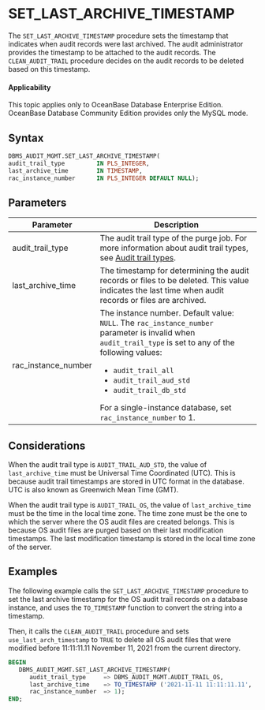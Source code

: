 # SET_LAST_ARCHIVE_TIMESTAMP

The `SET_LAST_ARCHIVE_TIMESTAMP` procedure sets the timestamp that indicates when audit records were last archived. The audit administrator provides the timestamp to be attached to the audit records. The `CLEAN_AUDIT_TRAIL` procedure decides on the audit records to be deleted based on this timestamp.

  <main id="notice" >
    <h4>Applicability</h4>
    <p>This topic applies only to OceanBase Database Enterprise Edition. OceanBase Database Community Edition provides only the MySQL mode. </p>
  </main>

## Syntax

```sql
DBMS_AUDIT_MGMT.SET_LAST_ARCHIVE_TIMESTAMP(
audit_trail_type         IN PLS_INTEGER,
last_archive_time        IN TIMESTAMP,
rac_instance_number      IN PLS_INTEGER DEFAULT NULL);
```



## Parameters



| Parameter | Description |
|---------------------|------------------|
| audit_trail_type | The audit trail type of the purge job. For more information about audit trail types, see [Audit trail types](../2600.dbms-audit-mgmt-oracle/100.dbms-audit-mgmt-overview-oracle.md).  |
| last_archive_time | The timestamp for determining the audit records or files to be deleted. This value indicates the last time when audit records or files are archived.  |
| rac_instance_number | The instance number. Default value: `NULL`. The `rac_instance_number` parameter is invalid when `audit_trail_type` is set to any of the following values: <ul><li> `audit_trail_all`    </li><li> `audit_trail_aud_std`    </li><li> `audit_trail_db_std`  </li></ul>  For a single-instance database, set `rac_instance_number` to 1.  |



## Considerations

When the audit trail type is `AUDIT_TRAIL_AUD_STD`, the value of `last_archive_time` must be Universal Time Coordinated (UTC). This is because audit trail timestamps are stored in UTC format in the database. UTC is also known as Greenwich Mean Time (GMT).

When the audit trail type is `AUDIT_TRAIL_OS`, the value of `last_archive_time` must be the time in the local time zone. The time zone must be the one to which the server where the OS audit files are created belongs. This is because OS audit files are purged based on their last modification timestamps. The last modification timestamp is stored in the local time zone of the server.

## Examples

The following example calls the `SET_LAST_ARCHIVE_TIMESTAMP` procedure to set the last archive timestamp for the OS audit trail records on a database instance, and uses the `TO_TIMESTAMP` function to convert the string into a timestamp.

Then, it calls the `CLEAN_AUDIT_TRAIL` procedure and sets `use_last_arch_timestamp` to `TRUE` to delete all OS audit files that were modified before 11:11:11.11 November 11, 2021 from the current directory.

```sql
BEGIN
   DBMS_AUDIT_MGMT.SET_LAST_ARCHIVE_TIMESTAMP(
      audit_trail_type     => DBMS_AUDIT_MGMT.AUDIT_TRAIL_OS,
      last_archive_time    => TO_TIMESTAMP ('2021-11-11 11:11:11.11', 'YYYY-MM-DD HH24:MI:SS.FF')
      rac_instance_number  => 1);
END;
```


